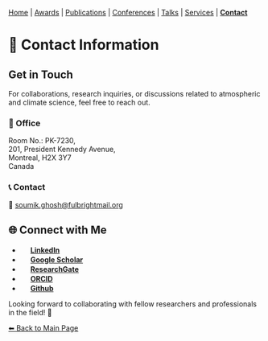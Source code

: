 [Home](./README.md) | [Awards](./ACHIEVEMENTS.md) | [Publications](./PUBLICATIONS.md) | [Conferences](./CONFERENCES.md) | [Talks](./TALKS.md) | [Services](./SERVICES.md) | [**Contact**](./CONTACTS.md)


# 📩 Contact Information

## Get in Touch
For collaborations, research inquiries, or discussions related to atmospheric and climate science, feel free to reach out.

### 📍 Office
Room No.: PK-7230,   
201, President Kennedy Avenue,   
Montreal, H2X 3Y7   
Canada

### 📞 Contact
📧 [soumik.ghosh@fulbrightmail.org](soumik.ghosh@fulbrightmail.org)

## 🌐 Connect with Me

- <img src="https://upload.wikimedia.org/wikipedia/commons/c/ca/LinkedIn_logo_initials.png" width="16" height="16"> [**LinkedIn**](https://www.linkedin.com/in/soumik-ghosh-97004277/?originalSubdomain=ca)
- <img src="https://upload.wikimedia.org/wikipedia/commons/c/c7/Google_Scholar_logo.svg" width="16" height="16"> [**Google Scholar**](https://scholar.google.co.in/citations?user=ds5ggVoAAAAJ&hl=en)
- <img src="https://upload.wikimedia.org/wikipedia/commons/0/0e/RG_Logo.png" width="16" height="16"> [**ResearchGate**](https://www.researchgate.net/profile/Soumik-Ghosh-2)
- <img src="https://upload.wikimedia.org/wikipedia/commons/0/06/ORCID_iD.svg" width="16" height="16"> [**ORCID**](https://orcid.org/0000-0002-2381-1549)
- <img src="https://upload.wikimedia.org/wikipedia/commons/9/91/Octicons-mark-github.svg" width="16" height="16"> [**Github**](https://github.com/SoumikGhosh1)

Looking forward to collaborating with fellow researchers and professionals in the field! 🚀


   
[⬅ Back to Main Page](./README.md)
